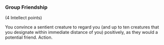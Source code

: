 ### Group Friendship

(4 Intellect points)

You convince a sentient creature to regard you (and up to ten creatures that you designate within immediate distance of you) positively, as they would a potential friend. Action.